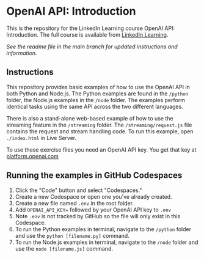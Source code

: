 # OpenAI API: Introduction
This is the repository for the LinkedIn Learning course OpenAI API: Introduction. The full course is available from [LinkedIn Learning][lil-course-url].


_See the readme file in the main branch for updated instructions and information._

## Instructions
This repository provides basic examples of how to use the OpenAI API in both Python and Node.js. The Python examples are found in the `/python` folder, the Node.js examples in the `/node` folder. The examples perform identical tasks using the same API across the two different languages.

There is also a stand-alone web-based example of how to use the streaming feature in the `/streaming` folder. The `/streaming/request.js` file contains the request and stream handling code. To run this example, open `./index.html` in Live Server.

To use these exercise files you need an OpenAI API key. You get that key at [platform.openai.com](https://platform.openai.com)

## Running the examples in GitHub Codespaces
1. Click the "Code" button and select "Codespaces."
2. Create a new Codespace or open one you've already created.
3. Create a new file named `.env` in the root folder.
4. Add `OPENAI_API_KEY=` followed by your OpenAI API key to `.env`
5. Note `.env` is not tracked by GitHub so the file will only exist in this Codespace.
6. To run the Python examples in terminal, navigate to the `/python` folder and use the `python [filename.py]` command.
7. To run the Node.js examples in terminal, navigate to the `/node` folder and use the `node [filename.js]` command.


[0]: # (Replace these placeholder URLs with actual course URLs)

[lil-course-url]: https://www.linkedin.com/learning/
[lil-thumbnail-url]: http://

